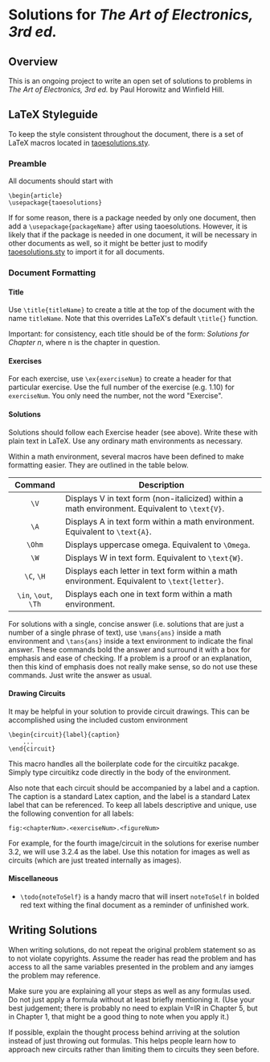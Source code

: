 # Solutions for *The Art of Electronics, 3rd ed.*

## Overview
This is an ongoing project to write an open set of solutions to problems in *The Art of Electronics, 3rd ed.* by Paul Horowitz and Winfield Hill. 

## LaTeX Styleguide
To keep the style consistent throughout the document, there is a set of LaTeX macros located in [taoesolutions.sty](./taoesolutions.sty).

### Preamble
All documents should start with
```
\begin{article}
\usepackage{taoesolutions}
```
If for some reason, there is a package needed by only one document, then add a `\usepackage{packageName}` after using taoesolutions. However, it is likely that if the package is needed in one document, it will be necessary in other documents as well, so it might be better just to modify [taoesolutions.sty](./taoesolutions.sty) to import it for all documents.

### Document Formatting
#### Title
Use `\title{titleName}` to create a title at the top of the document with the name `titleName`. Note that this overrides LaTeX's default `\title{}` function.

Important: for consistency, each title should be of the form: *Solutions for Chapter n*, where n is the chapter in question.

#### Exercises
For each exercise, use `\ex{exerciseNum}` to create a header for that particular exercise. Use the full number of the exercise (e.g. 1.10) for `exerciseNum`. You only need the number, not the word "Exercise". 

#### Solutions
Solutions should follow each Exercise header (see above). Write these with plain text in LaTeX. Use any ordinary math environments as necessary.

Within a math environment, several macros have been defined to make formatting easier. They are outlined in the table below.

| Command   | Description   |
|:---:      | ---           |
| `\V`      | Displays V in text form (non-italicized) within a math environment. Equivalent to `\text{V}`. |
| `\A`      | Displays A in text form within a math environment. Equivalent to `\text{A}`. |
| `\Ohm`    | Displays uppercase omega. Equivalent to `\Omega`.
| `\W`      | Displays W in text form. Equivalent to `\text{W}`.
| `\C`, `\H`| Displays each letter in text form within a math environment. Equivalent to `\text{letter}`.|
|`\in`, `\out`, `\Th` | Displays each one in text form within a math environment.|

For solutions with a single, concise answer (i.e. solutions that are just a number of a single phrase of text), use `\mans{ans}` inside a math environment and `\tans{ans}` inside a text environment to indicate the final answer. These commands bold the answer and surround it with a box for emphasis and ease of checking. If a problem is a proof or an explanation, then this kind of emphasis does not really make sense, so do not use these commands. Just write the answer as usual.

#### Drawing Circuits
It may be helpful in your solution to provide circuit drawings. This can be accomplished using the included custom environment
```
\begin{circuit}{label}{caption} 
    ...
\end{circuit}
``` 
This macro handles all the boilerplate code for the circuitikz pacakge. Simply type circuitikz code directly in the body of the environment.

Also note that each circuit should be accompanied by a label and a caption. The caption is a standard Latex caption, and the label is a standard Latex label that can be referenced. To keep all labels descriptive and unique, use the following convention for all labels:
```
fig:<chapterNum>.<exerciseNum>.<figureNum>
```
For example, for the fourth image/circuit in the solutions for exerise number 3.2, we will use 3.2.4 as the label. Use this notation for images as well as circuits (which are just treated internally as images).

#### Miscellaneous
* `\todo{noteToSelf}` is a handy macro that will insert `noteToSelf` in bolded red text withing the final document as a reminder of unfinished work.

## Writing Solutions
When writing solutions, do not repeat the original problem statement so as to not violate copyrights. Assume the reader has read the problem and has access to all the same variables presented in the problem and any iamges the problem may reference.

Make sure you are explaining all your steps as well as any formulas used. Do not just apply a formula without at least briefly mentioning it. (Use your best judgement; there is probably no need to explain V=IR in Chapter 5, but in Chapter 1, that might be a good thing to note when you apply it.)

If possible, explain the thought process behind arriving at the solution instead of just throwing out formulas. This helps people learn how to approach new circuits rather than limiting them to circuits they seen before.